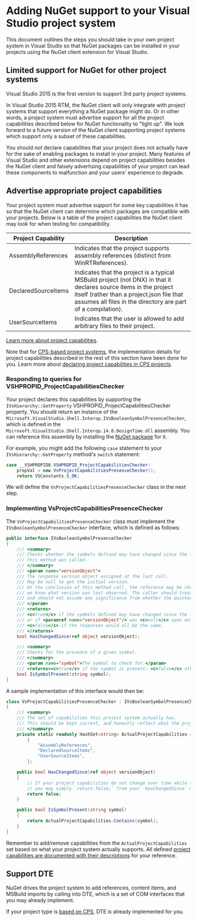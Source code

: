 ﻿# Adding NuGet support to your Visual Studio project system

This document outlines the steps you should take in your own project system
in Visual Studio so that NuGet packages can be installed in your projects
using the NuGet client extension for Visual Studio.

## Limited support for NuGet for other project systems

Visual Studio 2015 is the first version to support 3rd party project systems.

In Visual Studio 2015 RTM, the NuGet client will only integrate with project
systems that support everything a NuGet package might do. Or in other words,
a project system must advertise support for all the project capabilities
described below for NuGet functionality to "light up". We look forward to
a future version of the NuGet client supporting project systems which support
only a subset of these capabilities.

You should *not* declare capabilities that your project does not actually
have for the sake of enabling packages to install in your project.
Many features of Visual Studio and other extensions depend on project capabilities
besides the NuGet client and falsely advertising capabilities of your project can
lead these components to malfunction and your users' experience to degrade.

## Advertise appropriate project capabilities

Your project system must advertise support for some key capabilities it has
so that the NuGet client can determine which packages are compatible with
your projects. Below is a table of the project capabilities the NuGet client
may look for when testing for compatibility.

| Project Capability | Description |
| ------------------ | ----------- |
| AssemblyReferences | Indicates that the project supports assembly references (distinct from WinRTReferences).
| DeclaredSourceItems | Indicates that the project is a typical MSBuild project (not DNX) in that it declares source items in the project itself (rather than a project.json file that assumes all files in the directory are part of a compilation).
| UserSourceItems | Indicates that the user is allowed to add arbitrary files to their project.

[Learn more about project capabilities][1].

Note that for [CPS-based project systems][4], the implementation details
for project capabilities described in the rest of this section have been done
for you. Learn more about [declaring project capabilities in CPS projects][5].

### Responding to queries for VSHPROPID_ProjectCapabilitiesChecker

Your project declares this capabilities by supporting the `IVsHierarchy::GetProperty`
VSHPROPID_ProjectCapabilitiesChecker property. You should return an instance of the
`Microsoft.VisualStudio.Shell.Interop.IVsBooleanSymbolPresenceChecker`, which is
defined in the `Microsoft.VisualStudio.Shell.Interop.14.0.DesignTime.dll` assembly.
You can reference this assembly by installing the [NuGet package][2] for it.

For example, you might add the following `case` statement to your
`IVsHierarchy::GetProperty` method's `switch` statement:

```csharp
case __VSHPROPID8.VSHPROPID_ProjectCapabilitiesChecker:
    propVal = new VsProjectCapabilitiesPresenceChecker();
    return VSConstants.S_OK;
```

We will define the `VsProjectCapabilitiesPresenceChecker` class in the next step.

### Implementing VsProjectCapabilitiesPresenceChecker

The `VsProjectCapabilitiesPresenceChecker` class must implement the
`IVsBooleanSymbolPresenceChecker` interface, which is defined as follows:

```csharp
public interface IVsBooleanSymbolPresenceChecker
{
    /// <summary>
    /// Checks whether the symbols defined may have changed since the last time
    /// this method was called.
    /// </summary>
    /// <param name="versionObject">
    /// The response version object assigned at the last call.
    /// May be null to get the initial version.
    /// At the conclusion of this method call, the reference may be changed so that on a subsequent call
    /// we know what version was last observed. The caller should treat this value as an opaque object,
    /// and should not assume any significance from whether the pointer changed or not.
    /// </param>
    /// <returns>
    /// <c>true</c> if the symbols defined may have changed since the last call to this method
    /// or if <paramref name="versionObject"/> was <c>null</c> upon entering this method.
    /// <c>false</c> if the responses would all be the same.
    /// </returns>
    bool HasChangedSince(ref object versionObject);

    /// <summary>
    /// Checks for the presence of a given symbol.
    /// </summary>
    /// <param name="symbol">The symbol to check for.</param>
    /// <returns><c>true</c> if the symbol is present; <c>false</c> otherwise.</returns>
    bool IsSymbolPresent(string symbol);
}
```

A sample implementation of this interface would then be:

```csharp
class VsProjectCapabilitiesPresenceChecker : IVsBooleanSymbolPresenceChecker
{
    /// <summary>
    /// The set of capabilities this project system actually has.
    /// This should be kept current, and honestly reflect what the project can do.
    /// </summary>
    private static readonly HashSet<string> ActualProjectCapabilities = new HashSet<string>(StringComparer.OrdinalIgnoreCase)
        {
            "AssemblyReferences",
            "DeclaredSourceItems",
            "UserSourceItems",
        };

    public bool HasChangedSince(ref object versionObject)
    {
        // If your project capabilities do not change over time while the project is open,
        // you may simply `return false;` from your `HasChangedSince` method.
        return false;
    }

    public bool IsSymbolPresent(string symbol)
    {
        return ActualProjectCapabilities.Contains(symbol);
    }
}
```

Remember to add/remove capabilities from the `ActualProjectCapabilities` set
based on what your project system actually supports.
All defined [project capabilities are documented with their descriptions][3] for
your reference.

## Support DTE

NuGet drives the project system to add references, content items, and MSBuild
imports by calling into DTE, which is a set of COM interfaces that you may
already implement.

If your project type is [based on CPS][4], DTE is already implemented for you.

[1]: https://github.com/Microsoft/VSProjectSystem/blob/master/doc/overview/about_project_capabilities.md
[2]: https://www.nuget.org/packages/Microsoft.VisualStudio.Shell.Interop.14.0.DesignTime
[3]: https://github.com/Microsoft/VSProjectSystem/blob/master/doc/overview/project_capabilities.md
[4]: https://github.com/Microsoft/VSProjectSystem/blob/master/doc/overview/intro.md
[5]: https://github.com/Microsoft/VSProjectSystem/blob/master/doc/overview/about_project_capabilities.md#how-to-declare-project-capabilities-in-your-project
